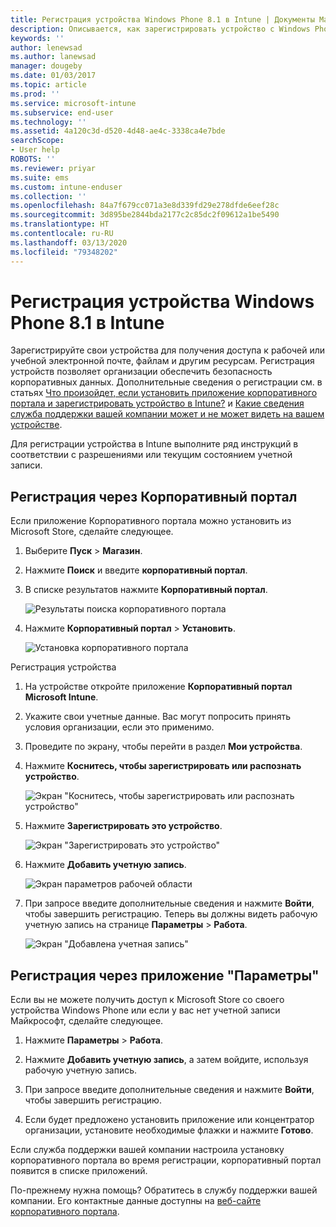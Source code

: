 ```yaml
---
title: Регистрация устройства Windows Phone 8.1 в Intune | Документы Майкрософт
description: Описывается, как зарегистрировать устройство с Windows Phone 8.1 в Intune.
keywords: ''
author: lenewsad
ms.author: lanewsad
manager: dougeby
ms.date: 01/03/2017
ms.topic: article
ms.prod: ''
ms.service: microsoft-intune
ms.subservice: end-user
ms.technology: ''
ms.assetid: 4a120c3d-d520-4d48-ae4c-3338ca4e7bde
searchScope:
- User help
ROBOTS: ''
ms.reviewer: priyar
ms.suite: ems
ms.custom: intune-enduser
ms.collection: ''
ms.openlocfilehash: 84a7f679cc071a3e8d339fd29e278dfde6eef28c
ms.sourcegitcommit: 3d895be2844bda2177c2c85dc2f09612a1be5490
ms.translationtype: HT
ms.contentlocale: ru-RU
ms.lasthandoff: 03/13/2020
ms.locfileid: "79348202"
---
```

# <a name="enroll-your-windows-phone-81-device-in-intune"></a>Регистрация устройства Windows Phone 8.1 в Intune  

Зарегистрируйте свои устройства для получения доступа к рабочей или учебной электронной почте, файлам и другим ресурсам. Регистрация устройств позволяет организации обеспечить безопасность корпоративных данных. Дополнительные сведения о регистрации см. в статьях [Что произойдет, если установить приложение корпоративного портала и зарегистрировать устройство в Intune?](what-happens-if-you-install-the-company-portal-app-and-enroll-your-device-in-intune-windows.md) и [Какие сведения служба поддержки вашей компании может и не может видеть на вашем устройстве](what-info-can-your-company-see-when-you-enroll-your-device-in-intune.md).  

Для регистрации устройства в Intune выполните ряд инструкций в соответствии с разрешениями или текущим состоянием учетной записи.

## <a name="enroll-through-company-portal"></a>Регистрация через Корпоративный портал  
Если приложение Корпоративного портала можно установить из Microsoft Store, сделайте следующее. 

1. Выберите **Пуск** > **Магазин**.  

2. Нажмите **Поиск** и введите **корпоративный портал**.  

3. В списке результатов нажмите **Корпоративный портал**.  


    ![Результаты поиска корпоративного портала](./media/WP81-1-CP-search-store-v2.png)  

4. Нажмите **Корпоративный портал** &gt; **Установить**.  


    ![Установка корпоративного портала](./media/WP81-2-CP-install-v2.png)  

Регистрация устройства  

1. На устройстве откройте приложение **Корпоративный портал Microsoft Intune**.  


2. Укажите свои учетные данные. Вас могут попросить принять условия организации, если это применимо.  

3. Проведите по экрану, чтобы перейти в раздел **Мои устройства**.  

4. Нажмите **Коснитесь, чтобы зарегистрировать или распознать устройство**.  


    ![Экран "Коснитесь, чтобы зарегистрировать или распознать устройство"](./media/WP81-enroll-1-swipe-my-devices.png)  

5. Нажмите **Зарегистрировать это устройство**.  


    ![Экран "Зарегистрировать это устройство"](./media/WP81-enroll-2-enroll-this-device.png)  

6. Нажмите **Добавить учетную запись**.  


    ![Экран параметров рабочей области](./media/WP81-enroll-3-workplace-add-acct.png)  

7. При запросе введите дополнительные сведения и нажмите **Войти**, чтобы завершить регистрацию. Теперь вы должны видеть рабочую учетную запись на странице **Параметры** &gt; **Работа**.  


    ![Экран "Добавлена учетная запись"](./media/WP81-enroll-4-account-added.png)  

## <a name="enroll-through-settings-app"></a>Регистрация через приложение "Параметры"  
Если вы не можете получить доступ к Microsoft Store со своего устройства Windows Phone или если у вас нет учетной записи Майкрософт, сделайте следующее.

1. Нажмите **Параметры** &gt; **Работа**.  

2. Нажмите **Добавить учетную запись**, а затем войдите, используя рабочую учетную запись.  

3. При запросе введите дополнительные сведения и нажмите **Войти**, чтобы завершить регистрацию.  

4. Если будет предложено установить приложение или концентратор организации, установите необходимые флажки и нажмите **Готово**.  

Если служба поддержки вашей компании настроила установку корпоративного портала во время регистрации, корпоративный портал появится в списке приложений.  

По-прежнему нужна помощь? Обратитесь в службу поддержки вашей компании. Его контактные данные доступны на [веб-сайте корпоративного портала](https://go.microsoft.com/fwlink/?linkid=2010980).
